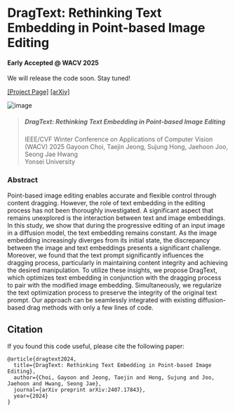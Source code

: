 # DragText: Rethinking Text Embedding in Point-based Image Editing
#### Early Accepted @ WACV 2025 
We will release the code soon. Stay tuned!

[[Project Page]](https://micv-yonsei.github.io/dragtext2025/) [[arXiv]](https://arxiv.org/abs/2407.17843)
<be>

![image](https://github.com/user-attachments/assets/4a59c38f-ec85-47e7-b855-fda63a2689a2)
> ##### **DragText: Rethinking Text Embedding in Point-based Image Editing**
> IEEE/CVF Winter Conference on Applications of Computer Vision (WACV) 2025
> Gayoon Choi, Taejin Jeong, Sujung Hong, Jaehoon Joo, Seong Jae Hwang  
> Yonsei University
### Abstract
Point-based image editing enables accurate and flexible control through content dragging. However, the role of text embedding in the editing process has not been thoroughly investigated. A significant aspect that remains unexplored is the interaction between text and image embeddings. In this study, we show that during the progressive editing of an input image in a diffusion model, the text embedding remains constant. As the image embedding increasingly diverges from its initial state, the discrepancy between the image and text embeddings presents a significant challenge. Moreover, we found that the text prompt significantly influences the dragging process, particularly in maintaining content integrity and achieving the desired manipulation. To utilize these insights, we propose DragText, which optimizes text embedding in conjunction with the dragging process to pair with the modified image embedding. Simultaneously, we regularize the text optimization process to preserve the integrity of the original text prompt. Our approach can be seamlessly integrated with existing diffusion-based drag methods with only a few lines of code.

## Citation
If you found this code useful, please cite the following paper:  
```
@article{dragtext2024,
  title={DragText: Rethinking Text Embedding in Point-based Image Editing},
  author={Choi, Gayoon and Jeong, Taejin and Hong, Sujung and Joo, Jaehoon and Hwang, Seong Jae},
  journal={arXiv preprint arXiv:2407.17843},
  year={2024}
}
```

